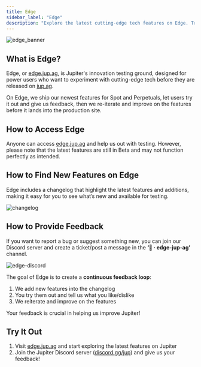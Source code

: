 ```yaml
---
title: Edge
sidebar_label: "Edge"
description: "Explore the latest cutting-edge tech features on Edge. Try out new features and give your feedback."
---
```


<head>
    <title>Edge: Explore Jupiter's latest cutting-edge features</title>
    <meta name="twitter:card" content="summary" />
</head>

![edge_banner](../img/edge-banner.png)

## What is Edge?

Edge, or [edge.jup.ag](https://edge.jup.ag/), is Jupiter's innovation testing ground, designed for power users who want to experiment with cutting-edge tech before they are released on [jup.ag](https://jup.ag/).

On Edge, we ship our newest features for Spot and Perpetuals, let users try it out and give us feedback,    then we re-iterate and improve on the features before it lands into the production site.

## How to Access Edge

Anyone can access [edge.jup.ag](https://edge.jup.ag/) and help us out with testing. However, please note that the latest features are still in Beta and may not function perfectly as intended.

## How to Find New Features on Edge

Edge includes a changelog that highlight the latest features and additions, making it easy for you to see what’s new and available for testing.

![changelog](../img/changelog.png)

## How to Provide Feedback

If you want to report a bug or suggest something new, you can join our Discord server and create a ticket/post a message in the **‘💭 · edge-jup-ag’** channel.

![edge-discord](../img/edge-discord.png)

The goal of Edge is to create a **continuous feedback loop**:

1. We add new features into the changelog
2. You try them out and tell us what you like/dislike
3. We reiterate and improve on the features

Your feedback is crucial in helping us improve Jupiter!

## Try It Out

1. Visit [edge.jup.ag](http://edge.jup.ag) and start exploring the latest features on Jupiter
2. Join the Jupiter Discord server ([discord.gg/jup](http://discord.gg/jup)) and give us your feedback!